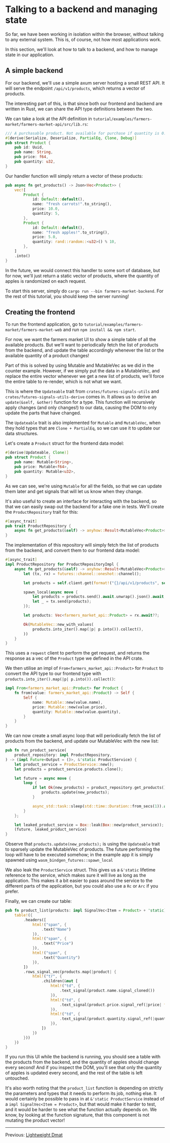 # Talking to a backend and managing state

So far, we have been working in isolation within the browser, without talking to any external system.
This is, of course, not how most applications work.

In this section, we'll look at how to talk to a backend, and how to manage state in our application.

## A simple backend

For our backend, we'll use a simple axum server hosting a small REST API.
It will serve the endpoint `/api/v1/products`, which returns a vector of products.

The interesting part of this, is that since both our frontend and backend are written in Rust, we can share the API type definitions between the two.

We can take a look at the API definition in `tutorial/examples/farmers-market/farmers-market-api/src/lib.rs`:

```rust
/// A purchasable product. Not available for purchase if quantity is 0.
#[derive(Serialize, Deserialize, PartialEq, Clone, Debug)]
pub struct Product {
    pub id: Uuid,
    pub name: String,
    pub price: f64,
    pub quantity: u32,
}
```

Our handler function will simply return a vector of these products:

```rust
pub async fn get_products() -> Json<Vec<Product>> {
    vec![
        Product {
            id: Default::default(),
            name: "fresh carrots!".to_string(),
            price: 10.0,
            quantity: 5,
        },
        Product {
            id: Default::default(),
            name: "fresh apples!".to_string(),
            price: 5.0,
            quantity: rand::random::<u32>() % 10,
        },
    ]
    .into()
}
```

In the future, we would connect this handler to some sort of database, but for now, we'll just return a static vector of products, where the quantity of apples is randomized on each request.

To start this server, simply do `cargo run --bin farmers-market-backend`.
For the rest of this tutorial, you should keep the server running!

## Creating the frontend

To run the frontend application, go to `tutorial/examples/farmers-market/farmers-market-web` and run `npm install && npm start`.

For now, we want the farmers market UI to show a simple table of all the available products.
But we'll want to periodically fetch the list of products from the backend, and update the table accordingly whenever the list or the available quantity of a product changes!

Part of this is solved by using Mutable and MutableVec as we did in the counter example.
However, if we simply put the data in a MutableVec, and replace the entire vector whenever we get a new list of products, we'll force the entire table to re-render, which is not what we want.

This is where the `Updateable` trait from `crates/futures-signals-utils` and `crates/futures-signals-utils-derive` comes in.
It allows us to derive an `update(&self, &other)` function for a type.
This function will recursively apply changes (and only changes!) to our data, causing the DOM to only update the parts that have changed.

The `Updateable` trait is also implemented for `Mutable` and `MutableVec`, when they hold types that are `Clone + PartialEq`, so we can use it to update our data structures.

Let's create a `Product` struct for the frontend data model:

```rust
#[derive(Updateable, Clone)]
pub struct Product {
    pub name: Mutable<String>,
    pub price: Mutable<f64>,
    pub quantity: Mutable<u32>,
}
```

As we can see, we're using `Mutable` for all the fields, so that we can update them later and get signals that will let us know when they change.
 
It's also useful to create an interface for interacting with the backend, so that we can easily swap out the backend for a fake one in tests.
We'll create the `ProductRepository` trait for this:

```rust
#[async_trait]
pub trait ProductRepository {
    async fn get_products(&self) -> anyhow::Result<MutableVec<Product>>;
}
```

The implementation of this repository will simply fetch the list of products from the backend, and convert them to our frontend data model:

```rust
#[async_trait]
impl ProductRepository for ProductRepositoryImpl {
    async fn get_products(&self) -> anyhow::Result<MutableVec<Product>> {
        let (tx, rx) = futures::channel::oneshot::channel();

        let products = self.client.get(format!("{}/api/v1/products", self.url));

        spawn_local(async move {
            let products = products.send().await.unwrap().json().await;
            let _ = tx.send(products);
        });

        let products: Vec<farmers_market_api::Product> = rx.await??;

        Ok(MutableVec::new_with_values(
            products.into_iter().map(|p| p.into()).collect(),
        ))
    }
}
```

This uses a `reqwest` client to perform the get request, and returns the response as a vec of the `Product` type we defined in the API crate.

We then utilise an impl of `From<farmers_market_api::Product>` for `Product` to convert the API type to our frontend type with `products.into_iter().map(|p| p.into()).collect()`:

```rust
impl From<farmers_market_api::Product> for Product {
    fn from(value: farmers_market_api::Product) -> Self {
        Self {
            name: Mutable::new(value.name),
            price: Mutable::new(value.price),
            quantity: Mutable::new(value.quantity),
        }
    }
}
```

We can now create a small async loop that will periodically fetch the list of products from the backend, and update our MutableVec with the new list:

```rust
pub fn run_product_service(
    product_repository: impl ProductRepository,
) -> (impl Future<Output = ()>, &'static ProductService) {
    let product_service = ProductService::new();
    let products = product_service.products.clone();

    let future = async move {
        loop {
            if let Ok(new_products) = product_repository.get_products().await {
                products.update(new_products);
            }

            async_std::task::sleep(std::time::Duration::from_secs(1)).await;
        }
    };

    let leaked_product_service = Box::leak(Box::new(product_service));
    (future, leaked_product_service)
}
```

Observe that `products.update(new_products);` is using the `Updateable` trait to sparsely update the MutableVec of products.
The future performing the loop will have to be executed somehow; in the example app it is simply spawned using `wasm_bindgen_futures::spawn_local`

We also leak the `ProductService` struct.
This gives us a `&'static` lifetime reference to the service, which makes sure it will live as long as the application.
This makes it a bit easier to pass around the service to the different parts of the application, but you could also use a `Rc` or `Arc` if you prefer.

Finally, we can create our table:

```rust
pub fn product_list(products: impl SignalVec<Item = Product> + 'static) -> Dom {
    table!({
        .headers([
            html!("span", {
                .text("Name")
            }),
            html!("span", {
                .text("Price")
            }),
            html!("span", {
                .text("Quantity")
            }),
        ])
        .rows_signal_vec(products.map(|product| {
            html!("tr", {
                .children(&mut [
                    html!("td", {
                        .text_signal(product.name.signal_cloned())
                    }),
                    html!("td", {
                        .text_signal(product.price.signal_ref(|price| format!("${:.2}", price)))
                    }),
                    html!("td", {
                        .text_signal(product.quantity.signal_ref(|quantity| format!("{} in stock", quantity)))
                    }),
                ])
            })
        }))
    })
}
```

If you run this UI while the backend is running, you should see a table with the products from the backend, and the quantity of apples should change every second!
And if you inspect the DOM, you'll see that only the quantity of apples is updated every second, and the rest of the table is left untouched.

It's also worth noting that the `product_list` function is depending on strictly the parameters and types that it needs to perform its job, nothing else.
It would certainly be possible to pass in at `&'static ProductService` instead of a `impl SignalVec<Item = Product>`, but that would make it harder to test, and it would be harder to see what the function actually depends on.
We know, by looking at the function signature, that this component is not mutating the product vector!

----
Previous: [Lightweight Dmat](./03_lightweight_dmat.md) 

